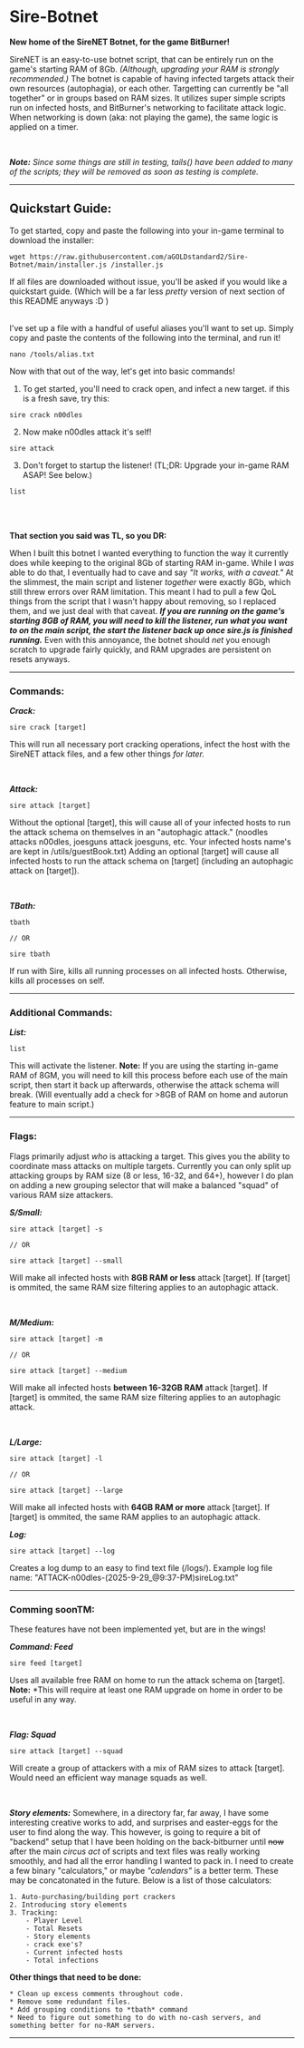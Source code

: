 # Sire-Botnet
**New home of the SireNET Botnet, for the game BitBurner!**

SireNET is an easy-to-use botnet script, that can be entirely run on the game's starting RAM of 8Gb. *(Although, upgrading your RAM is strongly recommended.)* The botnet is capable of having infected targets attack their own resources (autophagia), or each other. Targetting can currently be "all together" or in groups based on RAM sizes. It utilizes super simple scripts run on infected hosts, and BitBurner's networking to facilitate attack logic. When networking is down (aka: not playing the game), the same logic is applied on a timer.

<br>

***Note:** Since some things are still in testing, tails() have been added to many of the scripts; they will be removed as soon as testing is complete.*

---

## Quickstart Guide:

To get started, copy and paste the following into your in-game terminal to download the installer:
```
wget https://raw.githubusercontent.com/aGOLDstandard2/Sire-Botnet/main/installer.js /installer.js
```
If all files are downloaded without issue, you'll be asked if you would like a quickstart guide. (Which will be a far less *pretty* version of next section of this README anyways :D )
</br>
</br>

I've set up a file with a handful of useful aliases you'll want to set up. Simply copy and paste the contents of the following into the terminal, and run it!
```
nano /tools/alias.txt
```
Now with that out of the way, let's get into basic commands!


1. To get started, you'll need to crack open, and infect a new target. if this is a fresh save, try this:
```
sire crack n00dles
```


2.  Now make n00dles attack it's self!
```
sire attack
```


3.  Don't forget to startup the listener! (TL;DR: Upgrade your in-game RAM ASAP! See below.)
```
list
```
<br>
<br>

**That section you said was TL, so you DR:**

When I built this botnet I wanted everything to function the way it currently does while keeping to the original 8Gb of starting RAM in-game. While I *was* able to do that, I eventually had to cave and say *"It works, with a caveat."* At the slimmest, the main script and listener *together* were exactly 8Gb, which still threw errors over RAM limitation. This meant I had to pull a few QoL things from the script that I wasn't happy about removing, so I replaced them, and we just deal with that caveat. ***If you are running on the game's starting 8GB of RAM, you will need to kill the listener, run what you want to on the main script, the start the listener back up once sire.js is finished running.*** Even with this annoyance, the botnet should *net* you enough scratch to upgrade fairly quickly, and RAM upgrades are persistent on resets anyways.

---

### Commands:

***Crack:***

```
sire crack [target]
```
This will run all necessary port cracking operations, infect the host with the SireNET attack files, and a few other things *for later.*

<br>

***Attack:***

```
sire attack [target]
```
Without the optional [target], this will cause all of your infected hosts to run the attack schema on themselves in an "autophagic attack." (noodles attacks n00dles, joesguns attack joesguns, etc. Your infected hosts name's are kept in /utils/guestBook.txt) Adding an optional [target] will cause all infected hosts to run the attack schema on [target] (including an autophagic attack on [target]).

<br>

***TBath:***

```
tbath

// OR

sire tbath
```
If run with Sire, kills all running processes on all infected hosts. Otherwise, kills all processes on self.

---

### Additional Commands:

***List:***

```
list
```
This will activate the listener. **Note:** If you are using the starting in-game RAM of 8GM, you will need to kill this process before each use of the main script, then start it back up afterwards, otherwise the attack schema will break. (Will eventually add a check for >8GB of RAM on home and autorun feature to main script.) 

---

### Flags:

Flags primarily adjust *who* is attacking a target. This gives you the ability to coordinate mass attacks on multiple targets. Currently you can only split up attacking groups by RAM size (8 or less, 16-32, and 64+), however I do plan on adding a new grouping selector that will make a balanced "squad" of various RAM size attackers.

***S/Small:***

```
sire attack [target] -s

// OR

sire attack [target] --small
```
Will make all infected hosts with **8GB RAM or less** attack [target]. If [target] is ommited, the same RAM size filtering applies to an autophagic attack.

<br>

***M/Medium:***

```
sire attack [target] -m

// OR

sire attack [target] --medium
```
Will make all infected hosts **between 16-32GB RAM** attack [target]. If [target] is ommited, the same RAM size filtering applies to an autophagic attack.

<br>

***L/Large:***

```
sire attack [target] -l

// OR

sire attack [target] --large
```
Will make all infected hosts with **64GB RAM or more** attack [target]. If [target] is ommited, the same RAM applies to an autophagic attack.

***Log:***

```
sire attack [target] --log
```
Creates a log dump to an easy to find text file (/logs/). Example log file name:
"ATTACK-n00dles-(2025-9-29_@9:37-PM)sireLog.txt"

---

### Comming soonTM:

These features have not been implemented yet, but are in the wings!

***Command: Feed***

```
sire feed [target]
```
Uses all available free RAM on home to run the attack schema on [target].
**Note:** *This will require at least one RAM upgrade on home in order to be useful in any way.

<br>

***Flag: Squad***

```
sire attack [target] --squad
```
Will create a group of attackers with a mix of RAM sizes to attack [target]. Would need an efficient way manage squads as well.

<br>

***Story elements:***
Somewhere, in a directory far, far away, I have some interesting creative works to add, and surprises and easter-eggs for the user to find along the way. This however, is going to require a bit of "backend" setup that I have been holding on the back-bitburner until ~~now~~ after the main *circus act* of scripts and text files was really working smoothly, and had all the error handling I wanted to pack in. I need to create a few binary "calculators," or maybe *"calendars"* is a better term. These may be concatonated in the future. Below is a list of those calculators:

    1. Auto-purchasing/building port crackers
    2. Introducing story elements
    3. Tracking:
        - Player Level
        - Total Resets
        - Story elements
        - crack exe's?
        - Current infected hosts
        - Total infections


**Other things that need to be done:**

    * Clean up excess comments throughout code.
    * Remove some redundant files.
    * Add grouping conditions to *tbath* command
    * Need to figure out something to do with no-cash servers, and something better for no-RAM servers.

---